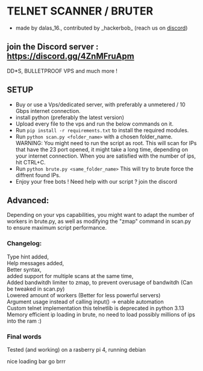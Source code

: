 # TELNET SCANNER / BRUTER
- made by dalas_16., contributed by \_hackerbob\_
(reach us on [discord](https://discord.com/app))


## join the Discord server : https://discord.gg/4ZnMFruApm
DD*S, BULLETPROOF VPS and much more !    

## SETUP
- Buy or use a Vps/dedicated server, with preferably a unmetered / 10 Gbps internet connection.
- install python (preferably the latest version)
- Upload every file to the vps and run the below commands on it.
- Run `pip install -r requirements.txt` to install the required modules.
- Run `python scan.py <folder_name>` with a chosen folder_name. WARNING: You might need to run the script as root.
This will scan for IPs that have the 23 port opened, it might take a long time, depending on your internet connection.
When you are satisfied with the number of ips, hit CTRL+C.
- Run `python brute.py <same_folder_name>`
This will try to brute force the diffrent found IPs.
- Enjoy your free bots !
Need help with our script ? join the discord    

## Advanced:
Depending on your vps capabilities, you might want to adapt the number of workers in brute.py, 
as well as modifying the "zmap" command in scan.py to ensure maximum script performance.



### Changelog:
Type hint added,    
Help messages added,    
Better syntax,    
added support for multiple scans at the same time,    
Added bandwitdh limiter to zmap, to prevent overusage of bandwitdh (Can be tweaked in scan.py)    
Lowered amount of workers (Better for less powerful servers)    
Argument usage instead of calling input() -> enable automation    
Custom telnet implementation this telnetlib is deprecated in python 3.13    
Memory efficient ip loading in brute, no need to load possibly millions of ips into the ram :)    

### Final words
Tested (and working) on a rasberry pi 4, running debian

nice loading bar go brrr